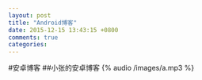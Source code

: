 ```yaml
---
layout: post
title: "Android博客"
date: 2015-12-15 13:43:15 +0800
comments: true
categories: 
---
```

#安卓博客
##小张的安卓博客
{% audio /images/a.mp3 %}

